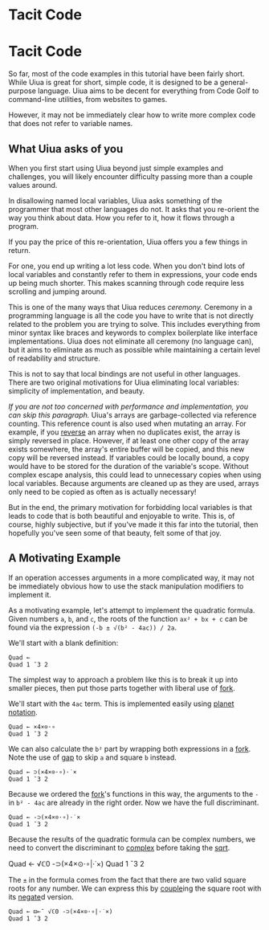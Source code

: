 # Tacit Code

# Tacit Code

So far, most of the code examples in this tutorial have been fairly short. While Uiua is great for short, simple code, it is designed to be a general-purpose language. Uiua aims to be decent for everything from Code Golf to command-line utilities, from websites to games.

However, it may not be immediately clear how to write more complex code that does not refer to variable names.

## What Uiua asks of you

When you first start using Uiua beyond just simple examples and challenges, you will likely encounter difficulty passing more than a couple values around.

In disallowing named local variables, Uiua asks something of the programmer that most other languages do not. It asks that you re-orient the way you think about data. How you refer to it, how it flows through a program.

If you pay the price of this re-orientation, Uiua offers you a few things in return.

For one, you end up writing a lot less code. When you don't bind lots of local variables and constantly refer to them in expressions, your code ends up being much shorter. This makes scanning through code require less scrolling and jumping around.

This is one of the many ways that Uiua reduces *ceremony.* Ceremony in a programming language is all the code you have to write that is not directly related to the problem you are trying to solve. This includes everything from minor syntax like braces and keywords to complex boilerplate like interface implementations. Uiua does not eliminate all ceremony (no language can), but it aims to eliminate as much as possible while maintaining a certain level of readability and structure.

This is not to say that local bindings are not useful in other languages. There are two original motivations for Uiua eliminating local variables: simplicity of implementation, and beauty.

*If you are not too concerned with performance and implementation, you can skip this paragraph.* Uiua's arrays are garbage-collected via reference counting. This reference count is also used when mutating an array. For example, if you [reverse]() an array when no duplicates exist, the array is simply reversed in place. However, if at least one other copy of the array exists somewhere, the array's entire buffer will be copied, and this new copy will be reversed instead. If variables could be locally bound, a copy would have to be stored for the duration of the variable's scope. Without complex escape analysis, this could lead to unnecessary copies when using local variables. Because arguments are cleaned up as they are used, arrays only need to be copied as often as is actually necessary!

But in the end, the primary motivation for forbidding local variables is that leads to code that is both beautiful and enjoyable to write. This is, of course, highly subjective, but if you've made it this far into the tutorial, then hopefully you've seen some of that beauty, felt some of that joy.

## A Motivating Example

If an operation accesses arguments in a more complicated way, it may not be immediately obvious how to use the stack manipulation modifiers to implement it.

As a motivating example, let's attempt to implement the quadratic formula. Given numbers `a`, `b`, and `c`, the roots of the function `ax² + bx + c` can be found via the expression `(-b ± √(b² - 4ac)) / 2a`.

We'll start with a blank definition:

```uiua
Quad ←
Quad 1 ¯3 2
```

The simplest way to approach a problem like this is to break it up into smaller pieces, then put those parts together with liberal use of [fork]().

We'll start with the `4ac` term. This is implemented easily using [planet notation](</new-tutorial/More Argument Manipulation#planet-notation>).

```uiua
Quad ← ×4×⊙⋅∘
Quad 1 ¯3 2
```

We can also calculate the `b²` part by wrapping both expressions in a [fork](). Note the use of [gap]() to skip `a` and square `b` instead.

```uiua
Quad ← ⊃(×4×⊙⋅∘)⋅˙×
Quad 1 ¯3 2
```

Because we ordered the [fork]()'s functions in this way, the arguments to the `-` in `b² - 4ac` are already in the right order. Now we have the full discriminant.

```uiua
Quad ← -⊃(×4×⊙⋅∘)⋅˙×
Quad 1 ¯3 2
```

Because the results of the quadratic formula can be complex numbers, we need to convert the discriminant to [complex]() before taking the [sqrt](). 

Quad ← √ℂ0 -⊃(×4×⊙⋅∘|⋅˙×)
Quad 1 ¯3 2

The `±` in the formula comes from the fact that there are two valid square roots for any number. We can express this by [couple]()ing the square root with its [negate]()d version.

```uiua
Quad ← ⊟⟜¯ √ℂ0 -⊃(×4×⊙⋅∘|⋅˙×)
Quad 1 ¯3 2
```